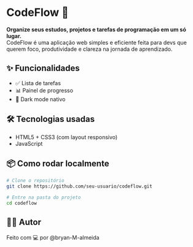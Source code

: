 # CodeFlow 🚀

**Organize seus estudos, projetos e tarefas de programação em um só lugar.**  
CodeFlow é uma aplicação web simples e eficiente feita para devs que querem foco, produtividade e clareza na jornada de aprendizado.

## ✨ Funcionalidades

- ✅ Lista de tarefas
- 📊 Painel de progresso
- 🌙 Dark mode nativo

## 🛠️ Tecnologias usadas

- HTML5 + CSS3 (com layout responsivo)
- JavaScript

## 📦 Como rodar localmente

```bash
# Clone o repositório
git clone https://github.com/seu-usuario/codeflow.git

# Entre na pasta do projeto
cd codeflow
```

## 🧑‍💻 Autor
Feito com 💻 por @bryan-M-almeida
